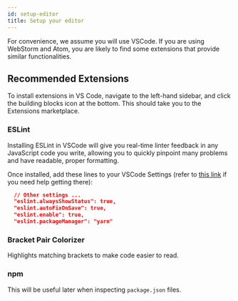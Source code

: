 ```yaml
---
id: setup-editor
title: Setup your editor
---
```


For convenience, we assume you will use VSCode. If you are using WebStorm and
Atom, you are likely to find some extensions that provide similar
functionalities.

## Recommended Extensions
To install extensions in VS Code, navigate to the left-hand sidebar, and click the building blocks icon at the bottom. This should take you to the Extensions marketplace.

### ESLint

Installing ESLint in VSCode will give you real-time linter feedback in any JavaScript code you write, allowing you to quickly pinpoint many problems and have readable, proper formatting.

Once installed, add these lines to your VSCode Settings (refer to [this link](https://code.visualstudio.com/docs/getstarted/settings) if you need help getting there):

```json
  // Other settings ...
  "eslint.alwaysShowStatus": true,
  "eslint.autoFixOnSave": true,
  "eslint.enable": true,
  "eslint.packageManager": "yarn"
```

### Bracket Pair Colorizer

Highlights matching brackets to make code easier to read.

### npm

This will be useful later when inspecting `package.json` files.
